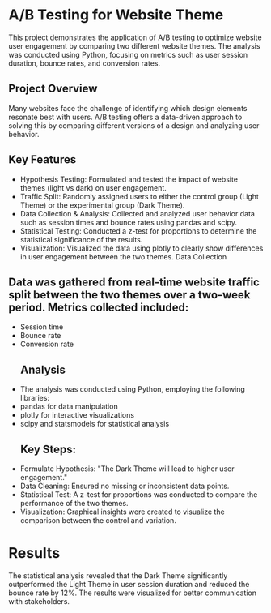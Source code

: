 # A/B Testing for Website Theme
This project demonstrates the application of A/B testing to optimize website user engagement by comparing two different website themes. The analysis was conducted using Python, focusing on metrics such as user session duration, bounce rates, and conversion rates.

##  Project Overview
Many websites face the challenge of identifying which design elements resonate best with users. A/B testing offers a data-driven approach to solving this by comparing different versions of a design and analyzing user behavior.

##  Key Features
* Hypothesis Testing: Formulated and tested the impact of website themes (light vs dark) on user engagement.
* Traffic Split: Randomly assigned users to either the control group (Light Theme) or the experimental group (Dark Theme).
* Data Collection & Analysis: Collected and analyzed user behavior data such as session times and bounce rates using pandas and scipy.
* Statistical Testing: Conducted a z-test for proportions to determine the statistical significance of the results.
* Visualization: Visualized the data using plotly to clearly show differences in user engagement between the two themes.
  Data Collection
## Data was gathered from real-time website traffic split between the two themes over a two-week period. Metrics collected included:

* Session time
* Bounce rate
* Conversion rate
  ## Analysis
* The analysis was conducted using Python, employing the following libraries:
* pandas for data manipulation
* plotly for interactive visualizations
* scipy and statsmodels for statistical analysis
   ## Key Steps:
* Formulate Hypothesis: "The Dark Theme will lead to higher user engagement."
* Data Cleaning: Ensured no missing or inconsistent data points.
* Statistical Test: A z-test for proportions was conducted to compare the performance of the two themes.
* Visualization: Graphical insights were created to visualize the comparison between the control and variation.
# Results
The statistical analysis revealed that the Dark Theme significantly outperformed the Light Theme in user session duration and reduced the bounce rate by 12%. The results were visualized for better communication with stakeholders.
